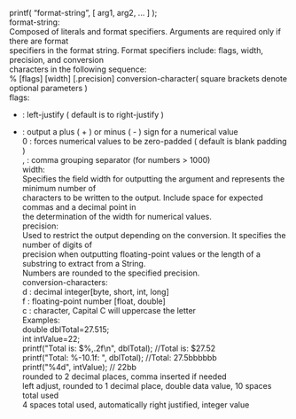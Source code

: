 printf( “format-string”, [ arg1, arg2, ... ] );  
format-string:  
Composed of literals and format specifiers. Arguments are required only if there are format  
specifiers in the format string. Format specifiers include: flags, width, precision, and conversion  
characters in the following sequence:  
% [flags] [width] [.precision] conversion-character( square brackets denote optional parameters )  
flags:  
- : left-justify ( default is to right-justify )  
+ : output a plus ( + ) or minus ( - ) sign for a numerical value  
0 : forces numerical values to be zero-padded ( default is blank padding )  
, : comma grouping separator (for numbers > 1000)  
width:  
Specifies the field width for outputting the argument and represents the minimum number of  
characters to be written to the output. Include space for expected commas and a decimal point in  
the determination of the width for numerical values.  
precision:  
Used to restrict the output depending on the conversion. It specifies the number of digits of  
precision when outputting floating-point values or the length of a substring to extract from a String.  
Numbers are rounded to the specified precision.  
conversion-characters:  
d : decimal integer[byte, short, int, long]  
f : floating-point number [float, double]  
c : character, Capital C will uppercase the letter  
Examples:  
double dblTotal=27.515;  
int intValue=22;  
printf("Total is: $%,.2f\n", dblTotal); //Total is: $27.52  
printf("Total: %-10.1f: ", dblTotal); //Total: 27.5bbbbbb  
printf("%4d", intValue); // 22bb  
rounded to 2 decimal places, comma inserted if needed  
left adjust, rounded to 1 decimal place, double data value, 10 spaces total used  
4 spaces total used, automatically right justified, integer value